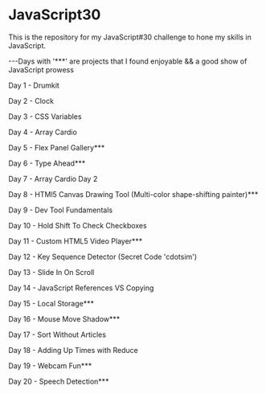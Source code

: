 # JavaScript30

This is the repository for my JavaScript#30 challenge to hone my skills in JavaScript.

---Days with '***' are projects that I found enjoyable && a good show of JavaScript prowess

Day 1 - Drumkit

Day 2 - Clock

Day 3 - CSS Variables

Day 4 - Array Cardio

Day 5 - Flex Panel Gallery***

Day 6 - Type Ahead***

Day 7 - Array Cardio Day 2

Day 8 - HTMl5 Canvas Drawing Tool (Multi-color shape-shifting painter)***

Day 9 - Dev Tool Fundamentals

Day 10 - Hold Shift To Check Checkboxes

Day 11 - Custom HTML5 Video Player***

Day 12 - Key Sequence Detector (Secret Code 'cdotsim')

Day 13 - Slide In On Scroll

Day 14 - JavaScript References VS Copying

Day 15 - Local Storage***

Day 16 - Mouse Move Shadow***

Day 17 - Sort Without Articles

Day 18 - Adding Up Times with Reduce

Day 19 - Webcam Fun***

Day 20 - Speech Detection***
